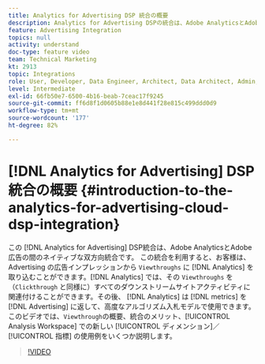 ```yaml
---
title: Analytics for Advertising DSP 統合の概要
description: Analytics for Advertising DSPの統合は、Adobe AnalyticsとAdobe広告の間のネイティブな双方向統合です。 この統合を利用すると、お客様は、Advertising の広告インプレッションから Analytics にビュースルーを取り込むことができます。Analytics では、そのビュースルーを（クリックスルーと同様に）すべてのダウンストリームサイトアクティビティに関連付けることができます。その後、Analytics は指標を Advertising Cloud に返して、高度なアルゴリズム入札モデルで使用できます。このビデオでは、ビュースルーの概要、統合のメリット、Analysis Workspace での新しいディメンション／指標の使用例をいくつか説明します。
feature: Advertising Integration
topics: null
activity: understand
doc-type: feature video
team: Technical Marketing
kt: 2913
topic: Integrations
role: User, Developer, Data Engineer, Architect, Data Architect, Admin, Leader
level: Intermediate
exl-id: 66fb50e7-6500-4b16-beab-7ceac17f9245
source-git-commit: ff6d8f1d0605b88e1e8d441f28e815c499ddd0d9
workflow-type: tm+mt
source-wordcount: '177'
ht-degree: 82%

---
```


# [!DNL Analytics for Advertising] DSP 統合の概要 {#introduction-to-the-analytics-for-advertising-cloud-dsp-integration}

この [!DNL Analytics for Advertising] DSP統合は、Adobe AnalyticsとAdobe広告の間のネイティブな双方向統合です。 この統合を利用すると、お客様は、Advertising の広告インプレッションから `Viewthroughs` に [!DNL Analytics] を取り込むことができます。[!DNL Analytics] では、その `Viewthroughs` を（`Clickthrough` と同様に）すべてのダウンストリームサイトアクティビティに関連付けることができます。その後、 [!DNL Analytics] は [!DNL metrics] を [!DNL Advertising] に返して、高度なアルゴリズム入札モデルで使用できます。このビデオでは、`Viewthrough`の概要、統合のメリット、[!UICONTROL Analysis Workspace] での新しい [!UICONTROL ディメンション]／[!UICONTROL 指標] の使用例をいくつか説明します。

>[!VIDEO](https://video.tv.adobe.com/v/27237/?quality=9)
